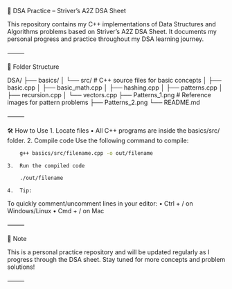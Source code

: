 🧠 DSA Practice – Striver’s A2Z DSA Sheet

This repository contains my C++ implementations of Data Structures and Algorithms problems based on Striver’s A2Z DSA Sheet. It documents my personal progress and practice throughout my DSA learning journey.

⸻

📂 Folder Structure

DSA/
├── basics/
│   └── src/                  # C++ source files for basic concepts
│       ├── basic.cpp
│       ├── basic_math.cpp
│       ├── hashing.cpp
│       ├── patterns.cpp
│       ├── recursion.cpp
│       └── vectors.cpp
├── Patterns_1.png            # Reference images for pattern problems
├── Patterns_2.png
└── README.md

⸻

🛠️ How to Use
	1.	Locate files
	•	All C++ programs are inside the basics/src/ folder.
	2.	Compile code
Use the following command to compile:
```bash
    g++ basics/src/filename.cpp -o out/filename
```
	3.	Run the compiled code
```bash
    ./out/filename
```

	4.	Tip:
To quickly comment/uncomment lines in your editor:
	•	Ctrl + / on Windows/Linux
	•	Cmd + / on Mac

⸻

📌 Note

This is a personal practice repository and will be updated regularly as I progress through the DSA sheet. Stay tuned for more concepts and problem solutions!

⸻
